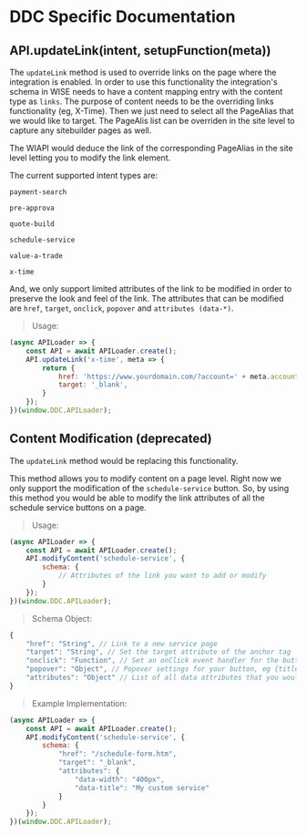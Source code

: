 # DDC Specific Documentation

## API.updateLink(intent, setupFunction(meta))
The `updateLink` method is used to override links on the page where the integration is enabled. 
In order to use this functionality the integration's schema in WISE needs to have a content mapping entry with the content type as `links`.
The purpose of content needs to be the overriding links functionality (eg, X-Time). Then we just need to select all the PageAlias that we would like to target.
The PageAlis list can be overriden in the site level to capture any sitebuilder pages as well.

The WIAPI would deduce the link of the corresponding PageAlias in the site level letting you to modify the link element.

The current supported intent types are: 

`payment-search`

`pre-approva`

`quote-build`

`schedule-service`

`value-a-trade`

`x-time`

And, we only support limited attributes of the link to be modified in order to preserve the look and feel of the link.
The attributes that can be modified are `href`, `target`, `onclick`, `popover` and `attributes (data-*)`.

> Usage:

```javascript
(async APILoader => {
	const API = await APILoader.create();
	API.updateLink('x-time', meta => {
		return {
			href: 'https://www.yourdomain.com/?account=' + meta.accountId,
			target: '_blank',
		}
	});
})(window.DDC.APILoader);
```

## Content Modification (deprecated)

The `updateLink` method would be replacing this functionality.

This method allows you to modify content on a page level. Right now we only support the modification of the `schedule-service` button. So, by using this method you would be able to modify the link attributes of all the schedule service buttons on a page.

> Usage:

```javascript
(async APILoader => {
	const API = await APILoader.create();
	API.modifyContent('schedule-service', {
		schema: {
			// Attributes of the link you want to add or modify
		}
	});
})(window.DDC.APILoader);
```

> Schema Object:

```javascript
{
	"href": "String", // Link to a new service page
	"target": "String", // Set the target attribute of the anchor tag
	"onclick": "Function", // Set an onClick event handler for the button. Remember to reset the href of the button while setting a click event.
	"popover": "Object", // Popover settings for your button, eg {title: "heading", content: "popover text"}
	"attributes": "Object" // List of all data attributes that you would want to add to the button
}
```

> Example Implementation:

```javascript
(async APILoader => {
	const API = await APILoader.create();
	API.modifyContent('schedule-service', {
		schema: {
			"href": "/schedule-form.htm",
			"target": "_blank",
			"attributes": {
				"data-width": "400px",
				"data-title": "My custom service"
			}
		}
	});
})(window.DDC.APILoader);
```
